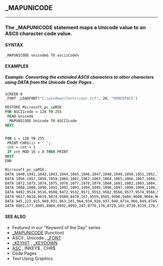 ## _MAPUNICODE
---

### The _MAPUNICODE statement maps a Unicode value to an ASCII character code value.

#### SYNTAX

`_MAPUNICODE unicode& TO asciiCode%`

#### EXAMPLES
##### Example: Converting the extended ASCII characters to other characters using DATA from the Unicode Code Pages .
```vb
SCREEN 0
_FONT _LOADFONT("C:\windows\fonts\cour.ttf", 20, "MONOSPACE")

RESTORE Microsoft_pc_cpMIK
FOR ASCIIcode = 128 TO 255
 READ unicode
 _MAPUNICODE Unicode TO ASCIIcode
NEXT


FOR i = 128 TO 255
 PRINT CHR$(i) + " ";
 cnt = cnt + 1
 IF cnt MOD 16 = 0 THEN PRINT
NEXT
END

Microsoft_pc_cpMIK:
DATA 1040,1041,1042,1043,1044,1045,1046,1047,1048,1049,1050,1051,1052,1053,1054,1055
DATA 1056,1057,1058,1059,1060,1061,1062,1063,1064,1065,1066,1067,1068,1069,1070,1071
DATA 1072,1073,1074,1075,1076,1077,1078,1079,1080,1081,1082,1083,1084,1085,1086,1087
DATA 1088,1089,1090,1091,1092,1093,1094,1095,1096,1097,1098,1099,1100,1101,1102,1103
DATA 9492,9524,9516,9500,9472,9532,9571,9553,9562,9566,9577,9574,9568,9552,9580,9488
DATA 9617,9618,9619,9474,9508,8470,167,9559,9565,9496,9484,9608,9604,9612,9616,9600
DATA 945,223,915,960,931,963,181,964,934,920,937,948,8734,966,949,8745
DATA 8801,177,8805,8804,8992,8993,247,8776,176,8729,183,8730,8319,178,9632,160
```
  


#### SEE ALSO
* Featured in our "Keyword of the Day" series
* [_MAPUNICODE](./_MAPUNICODE.md) (function)
* ASCII , Unicode , [_FONT](./_FONT.md)
* [_KEYHIT](./_KEYHIT.md) , [_KEYDOWN](./_KEYDOWN.md)
* [ASC](./ASC.md) , INKEY$ , CHR$
* Code Pages
* Text Using Graphics
